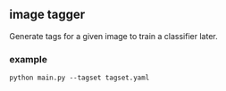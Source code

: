 ## image tagger

Generate tags for a given image to train a classifier later.


### example

```
python main.py --tagset tagset.yaml
```
